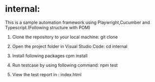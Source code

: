 # internal:

This is a sample automation framework using Playwright,Cucumber and Typescript.(Following structure with POM)

1. Clone the repository to your local machine:
   git clone 
2. Open the project folder in Visual Studio Code:
   cd internal

3. Install following packages
   cpm install

4. Run testcase by using following command:
   npm test

5. View the test report in : index.html
